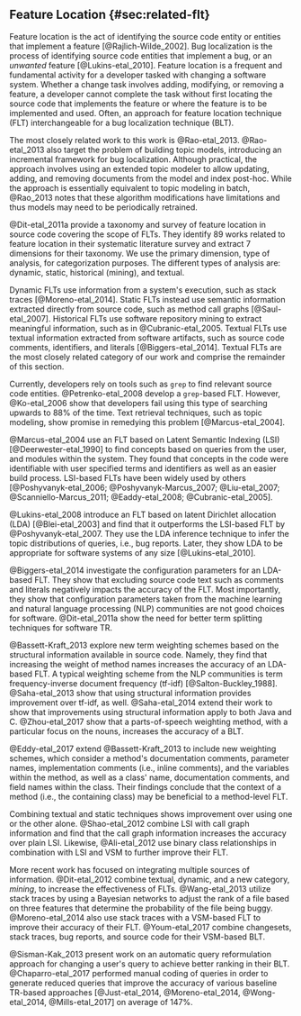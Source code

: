 ## Feature Location {#sec:related-flt}

Feature location is the act of identifying the source code entity or entities
that implement a feature [@Rajlich-Wilde_2002].  Bug localization is the
process of identifying source code entities that implement a bug, or an
*unwanted* feature [@Lukins-etal_2010].  Feature location is a frequent and
fundamental activity for a developer tasked with changing a software system.
Whether a change task involves adding, modifying, or removing a feature, a
developer cannot complete the task without first locating the source code that
implements the feature or where the feature is to be implemented and used.
Often, an approach for feature location technique (FLT) interchangeable for a
bug localization  technique (BLT).

The most closely related work to this work is @Rao-etal_2013.  @Rao-etal_2013
also target the problem of building topic models, introducing an incremental
framework for bug localization.  Although practical, the approach involves
using an extended topic modeler to allow updating, adding, and removing
documents from the model and index post-hoc.  While the approach is essentially
equivalent to topic modeling in batch, @Rao_2013 notes that these algorithm
modifications have limitations and thus models may need to be periodically
retrained.

@Dit-etal_2011a provide a taxonomy and survey of feature location in source
code covering the scope of FLTs.  They identify 89 works related to feature
location in their systematic literature survey and extract 7 dimensions for
their taxonomy.  We use the primary dimension, type of analysis, for
categorization purposes.  The different types of analysis are: dynamic, static,
historical (mining), and textual.

Dynamic FLTs use information from a system's execution, such as stack traces
[@Moreno-etal_2014].  Static FLTs instead use semantic information extracted
directly from source code, such as method call graphs [@Saul-etal_2007].
Historical FLTs use software repository mining to extract meaningful
information, such as in @Cubranic-etal_2005.  Textual FLTs use textual
information extracted from software artifacts, such as source code comments,
identifiers, and literals [@Biggers-etal_2014].  Textual FLTs are the most
closely related category of our work and comprise the remainder of this
section.

Currently, developers rely on tools such as `grep` to find relevant source code
entities.  @Petrenko-etal_2008 develop a `grep`-based FLT.  However,
@Ko-etal_2006 show that developers fail using this type of searching upwards to
88% of the time.  Text retrieval techniques, such as topic modeling, show
promise in remedying this problem [@Marcus-etal_2004].

@Marcus-etal_2004 use an FLT based on Latent Semantic Indexing (LSI)
[@Deerwester-etal_1990] to find concepts based on queries from the user, and
modules within the system.  They found that concepts in the code were
identifiable with user specified terms and identifiers as well as an easier
build process.  LSI-based FLTs have been widely used by others
[@Poshyvanyk-etal_2006; @Poshyvanyk-Marcus_2007; @Liu-etal_2007;
@Scanniello-Marcus_2011; @Eaddy-etal_2008; @Cubranic-etal_2005].

@Lukins-etal_2008 introduce an FLT based on latent Dirichlet allocation (LDA)
[@Blei-etal_2003] and find that it outperforms the LSI-based FLT by
@Poshyvanyk-etal_2007.  They use the LDA inference technique to infer the topic
distributions of queries, i.e., bug reports.  Later, they show LDA to be
appropriate for software systems of any size [@Lukins-etal_2010].

@Biggers-etal_2014 investigate the configuration parameters for an LDA-based
FLT.  They show that excluding source code text such as comments and literals
negatively impacts the accuracy of the FLT.  Most importantly, they show that
configuration parameters taken from the machine learning and natural language
processing (NLP) communities are not good choices for software.
@Dit-etal_2011a show the need for better term splitting techniques for software
TR.

@Bassett-Kraft_2013 explore new term weighting schemes based on the structural
information available in source code.  Namely, they find that increasing the
weight of method names increases the accuracy of an LDA-based FLT.  A typical
weighting scheme from the NLP communities is term frequency-inverse document
frequency (tf-idf) [@Salton-Buckley_1988].  @Saha-etal_2013 show that using
structural information provides improvement over tf-idf, as well.
@Saha-etal_2014 extend their work to show that improvements using structural
information apply to both Java and C.  @Zhou-etal_2017 show that a
parts-of-speech weighting method, with a particular focus on the nouns,
increases the accuracy of a BLT.

@Eddy-etal_2017 extend @Bassett-Kraft_2013 to include new weighting schemes,
which consider a method's documentation comments, parameter names,
implementation comments (i.e., inline comments), and the variables within the
method, as well as a class' name, documentation comments, and field names
within the class.  Their findings conclude that the context of a method (i.e.,
the containing class) may be beneficial to a method-level FLT.

Combining textual and static techniques shows improvement over using one or the
other alone.  @Shao-etal_2012 combine LSI with call graph information and find
that the call graph information increases the accuracy over plain LSI.
Likewise, @Ali-etal_2012 use binary class relationships in combination with LSI
and VSM to further improve their FLT.

More recent work has focused on integrating multiple sources of information.
@Dit-etal_2012 combine textual, dynamic, and a new category, *mining*, to
increase the effectiveness of FLTs.  @Wang-etal_2013 utilize stack traces by
using a Bayesian networks to adjust the rank of a file based on three features
that determine the probability of the file being buggy.  @Moreno-etal_2014 also
use stack traces with a VSM-based FLT to improve their accuracy of their FLT.
@Youm-etal_2017 combine changesets, stack traces, bug reports, and source code
for their VSM-based BLT.

@Sisman-Kak_2013 present work on an automatic query reformulation approach for
changing a user's query to achieve better ranking in their BLT.
@Chaparro-etal_2017 performed manual coding of queries in order to generate
reduced queries that improve the accuracy of various baseline TR-based
approaches [@Just-etal_2014, @Moreno-etal_2014, @Wong-etal_2014,
@Mills-etal_2017] on average of 147%.
